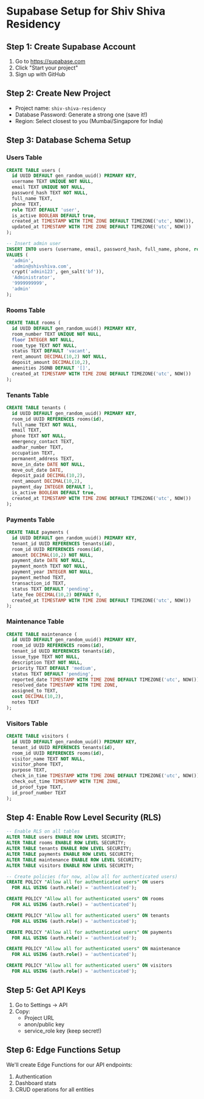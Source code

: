 # Supabase Setup for Shiv Shiva Residency

## Step 1: Create Supabase Account
1. Go to https://supabase.com
2. Click "Start your project"
3. Sign up with GitHub

## Step 2: Create New Project
- Project name: `shiv-shiva-residency`
- Database Password: Generate a strong one (save it!)
- Region: Select closest to you (Mumbai/Singapore for India)

## Step 3: Database Schema Setup

### Users Table
```sql
CREATE TABLE users (
  id UUID DEFAULT gen_random_uuid() PRIMARY KEY,
  username TEXT UNIQUE NOT NULL,
  email TEXT UNIQUE NOT NULL,
  password_hash TEXT NOT NULL,
  full_name TEXT,
  phone TEXT,
  role TEXT DEFAULT 'user',
  is_active BOOLEAN DEFAULT true,
  created_at TIMESTAMP WITH TIME ZONE DEFAULT TIMEZONE('utc', NOW()),
  updated_at TIMESTAMP WITH TIME ZONE DEFAULT TIMEZONE('utc', NOW())
);

-- Insert admin user
INSERT INTO users (username, email, password_hash, full_name, phone, role) 
VALUES (
  'admin', 
  'admin@shivshiva.com', 
  crypt('admin123', gen_salt('bf')), 
  'Administrator',
  '9999999999',
  'admin'
);
```

### Rooms Table
```sql
CREATE TABLE rooms (
  id UUID DEFAULT gen_random_uuid() PRIMARY KEY,
  room_number TEXT UNIQUE NOT NULL,
  floor INTEGER NOT NULL,
  room_type TEXT NOT NULL,
  status TEXT DEFAULT 'vacant',
  rent_amount DECIMAL(10,2) NOT NULL,
  deposit_amount DECIMAL(10,2),
  amenities JSONB DEFAULT '[]',
  created_at TIMESTAMP WITH TIME ZONE DEFAULT TIMEZONE('utc', NOW())
);
```

### Tenants Table  
```sql
CREATE TABLE tenants (
  id UUID DEFAULT gen_random_uuid() PRIMARY KEY,
  room_id UUID REFERENCES rooms(id),
  full_name TEXT NOT NULL,
  email TEXT,
  phone TEXT NOT NULL,
  emergency_contact TEXT,
  aadhar_number TEXT,
  occupation TEXT,
  permanent_address TEXT,
  move_in_date DATE NOT NULL,
  move_out_date DATE,
  deposit_paid DECIMAL(10,2),
  rent_amount DECIMAL(10,2),
  payment_day INTEGER DEFAULT 1,
  is_active BOOLEAN DEFAULT true,
  created_at TIMESTAMP WITH TIME ZONE DEFAULT TIMEZONE('utc', NOW())
);
```

### Payments Table
```sql
CREATE TABLE payments (
  id UUID DEFAULT gen_random_uuid() PRIMARY KEY,
  tenant_id UUID REFERENCES tenants(id),
  room_id UUID REFERENCES rooms(id),
  amount DECIMAL(10,2) NOT NULL,
  payment_date DATE NOT NULL,
  payment_month TEXT NOT NULL,
  payment_year INTEGER NOT NULL,
  payment_method TEXT,
  transaction_id TEXT,
  status TEXT DEFAULT 'pending',
  late_fee DECIMAL(10,2) DEFAULT 0,
  created_at TIMESTAMP WITH TIME ZONE DEFAULT TIMEZONE('utc', NOW())
);
```

### Maintenance Table
```sql
CREATE TABLE maintenance (
  id UUID DEFAULT gen_random_uuid() PRIMARY KEY,
  room_id UUID REFERENCES rooms(id),
  tenant_id UUID REFERENCES tenants(id),
  issue_type TEXT NOT NULL,
  description TEXT NOT NULL,
  priority TEXT DEFAULT 'medium',
  status TEXT DEFAULT 'pending',
  reported_date TIMESTAMP WITH TIME ZONE DEFAULT TIMEZONE('utc', NOW()),
  resolved_date TIMESTAMP WITH TIME ZONE,
  assigned_to TEXT,
  cost DECIMAL(10,2),
  notes TEXT
);
```

### Visitors Table
```sql
CREATE TABLE visitors (
  id UUID DEFAULT gen_random_uuid() PRIMARY KEY,
  tenant_id UUID REFERENCES tenants(id),
  room_id UUID REFERENCES rooms(id),
  visitor_name TEXT NOT NULL,
  visitor_phone TEXT,
  purpose TEXT,
  check_in_time TIMESTAMP WITH TIME ZONE DEFAULT TIMEZONE('utc', NOW()),
  check_out_time TIMESTAMP WITH TIME ZONE,
  id_proof_type TEXT,
  id_proof_number TEXT
);
```

## Step 4: Enable Row Level Security (RLS)

```sql
-- Enable RLS on all tables
ALTER TABLE users ENABLE ROW LEVEL SECURITY;
ALTER TABLE rooms ENABLE ROW LEVEL SECURITY;
ALTER TABLE tenants ENABLE ROW LEVEL SECURITY;
ALTER TABLE payments ENABLE ROW LEVEL SECURITY;
ALTER TABLE maintenance ENABLE ROW LEVEL SECURITY;
ALTER TABLE visitors ENABLE ROW LEVEL SECURITY;

-- Create policies (for now, allow all for authenticated users)
CREATE POLICY "Allow all for authenticated users" ON users
  FOR ALL USING (auth.role() = 'authenticated');

CREATE POLICY "Allow all for authenticated users" ON rooms
  FOR ALL USING (auth.role() = 'authenticated');

CREATE POLICY "Allow all for authenticated users" ON tenants
  FOR ALL USING (auth.role() = 'authenticated');

CREATE POLICY "Allow all for authenticated users" ON payments
  FOR ALL USING (auth.role() = 'authenticated');

CREATE POLICY "Allow all for authenticated users" ON maintenance
  FOR ALL USING (auth.role() = 'authenticated');

CREATE POLICY "Allow all for authenticated users" ON visitors
  FOR ALL USING (auth.role() = 'authenticated');
```

## Step 5: Get API Keys
1. Go to Settings → API
2. Copy:
   - Project URL
   - anon/public key
   - service_role key (keep secret!)

## Step 6: Edge Functions Setup

We'll create Edge Functions for our API endpoints:

1. Authentication
2. Dashboard stats
3. CRUD operations for all entities